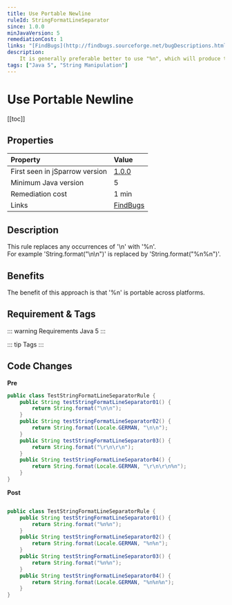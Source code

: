```yaml
---
title: Use Portable Newline
ruleId: StringFormatLineSeparator
since: 1.0.0
minJavaVersion: 5
remediationCost: 1
links: "[FindBugs](http://findbugs.sourceforge.net/bugDescriptions.html#VA_FORMAT_STRING_USES_NEWLINE)"
description:
    It is generally preferable better to use "%n", which will produce the platform-specific line separator.
tags: ["Java 5", "String Manipulation"]
---
```


# Use Portable Newline

[[toc]]

## Properties

| Property                        | Value |
|:------------------------------- |:----- |
| First seen in jSparrow version  | [1.0.0](/eclipse/release-notes.html#_1-0-0)   |
| Minimum Java version            | 5   |
| Remediation cost                | 1 min |
| Links                           | [FindBugs](http://findbugs.sourceforge.net/bugDescriptions.html#VA_FORMAT_STRING_USES_NEWLINE) |

## Description

This rule replaces any occurrences of '\n' with '%n'.  
For example 'String.format("\n\n")' is replaced by 'String.format("%n%n")'.  

## Benefits

The benefit of this approach is that '%n' is portable across platforms.  

## Requirement & Tags

::: warning Requirements
Java 5
:::

::: tip Tags
<TagLinks />
:::

## Code Changes

__Pre__

``` java
public class TestStringFormatLineSeparatorRule {
    public String testStringFormatLineSeparator01() {
        return String.format("\n\n");
    }
    public String testStringFormatLineSeparator02() {
        return String.format(Locale.GERMAN, "\n\n");
    }
    public String testStringFormatLineSeparator03() {
        return String.format("\r\n\r\n");
    }
    public String testStringFormatLineSeparator04() {
        return String.format(Locale.GERMAN, "\r\n\r\n%n");
    }
}
```

__Post__

``` java

public class TestStringFormatLineSeparatorRule {
    public String testStringFormatLineSeparator01() {
        return String.format("%n%n");
    }
    public String testStringFormatLineSeparator02() {
        return String.format(Locale.GERMAN, "%n%n");
    }
    public String testStringFormatLineSeparator03() {
        return String.format("%n%n");
    }
    public String testStringFormatLineSeparator04() {
        return String.format(Locale.GERMAN, "%n%n%n");
    }
}
```

<VersionNotice />

